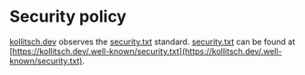 # Security policy

[kollitsch.dev](https://kollitsch.dev) observes the [security.txt](https://securitytxt.org/) standard. [security.txt](https://kollitsch.dev/.well-known/security.txt) can be found at [https://kollitsch.dev/.well-known/security.txt](https://kollitsch.dev/.well-known/security.txt).
